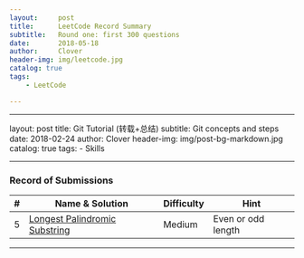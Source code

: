 ```yaml
---
layout:     post
title:      LeetCode Record Summary
subtitle:   Round one: first 300 questions
date:       2018-05-18
author:     Clover
header-img: img/leetcode.jpg
catalog: true
tags:
    - LeetCode

---
```


---
layout:     post
title:      Git Tutorial (转载+总结)
subtitle:   Git concepts and steps
date:       2018-02-24
author:     Clover
header-img: img/post-bg-markdown.jpg
catalog: true
tags:
    - Skills

---

### Record of Submissions

|    #    | Name & Solution |Difficulty|Hint|
| ---------- | --- |---|---|
|5|[Longest Palindromic Substring](https://github.com/ly16/LC-Practice/blob/master/Longest%20Palindromic%20Substring.java)|Medium|Even or odd length|


______________________________________________
